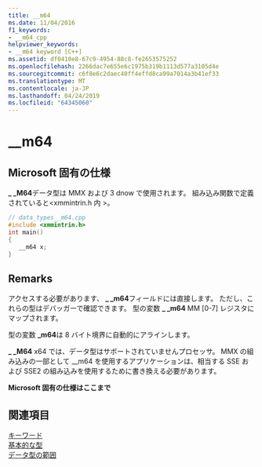 ```yaml
---
title: __m64
ms.date: 11/04/2016
f1_keywords:
- __m64_cpp
helpviewer_keywords:
- __m64 keyword [C++]
ms.assetid: df0410e8-67c9-4954-88c8-fe2653575252
ms.openlocfilehash: 2266dac7e655e6c1975b319b1113d577a3105d4e
ms.sourcegitcommit: c6f8e6c2daec40ff4effd8ca99a7014a3b41ef33
ms.translationtype: MT
ms.contentlocale: ja-JP
ms.lasthandoff: 04/24/2019
ms.locfileid: "64345060"
---
```

# <a name="m64"></a>__m64

## <a name="microsoft-specific"></a>Microsoft 固有の仕様

**_ _M64**データ型は MMX および 3 dnow で使用されます。 組み込み関数で定義されていると\<xmmintrin.h 内 >。

```cpp
// data_types__m64.cpp
#include <xmmintrin.h>
int main()
{
   __m64 x;
}
```

## <a name="remarks"></a>Remarks

アクセスする必要があります、 **_ _m64**フィールドには直接します。 ただし、これらの型はデバッガーで確認できます。 型の変数 **_ _m64** MM [0-7] レジスタにマップされます。

型の変数 **_m64**は 8 バイト境界に自動的にアラインします。

**_ _M64** x64 では、データ型はサポートされていませんプロセッサ。 MMX の組み込みの一部として __m64 を使用するアプリケーションは、相当する SSE および SSE2 の組み込みを使用するために書き換える必要があります。

**Microsoft 固有の仕様はここまで**

## <a name="see-also"></a>関連項目

[キーワード](../cpp/keywords-cpp.md)<br/>
[基本的な型](../cpp/fundamental-types-cpp.md)<br/>
[データ型の範囲](../cpp/data-type-ranges.md)